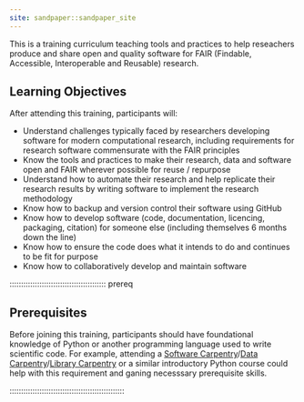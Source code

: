 ```yaml
---
site: sandpaper::sandpaper_site
---
```


This is a training curriculum teaching tools and practices to help reseachers produce and share 
open and quality software for FAIR (Findable, Accessible, Interoperable and Reusable) research.

## Learning Objectives

After attending this training, participants will:

- Understand challenges typically faced by researchers developing software for modern computational research, including requirements for research software commensurate with the FAIR principles
- Know the tools and practices to make their research, data and software open and FAIR wherever possible for reuse / repurpose
- Understand how to automate their research and help replicate their research results by writing software to implement the research methodology
- Know how to backup and version control their software using GitHub
- Know how to develop software (code, documentation, licencing, packaging, citation) for someone else (including themselves 6 months down the line)
- Know how to ensure the code does what it intends to do and continues to be fit for purpose
- Know how to collaboratively develop and maintain software

::::::::::::::::::::::::::::::::::::::::::  prereq

## Prerequisites

Before joining this training, participants should have foundational knowledge of Python or another programming language used to write scientific code. 
For example, attending a [Software Carpentry][swc]/[Data Carpentry][dc]/[Library Carpentry][lc] or a similar introductory Python course could help with this requirement and 
ganing necesssary prerequisite skills.


::::::::::::::::::::::::::::::::::::::::::::::::::

[swc]: https://software-carpentry.org/lessons/
[dc]: https://datacarpentry.org/lessons/
[lc]: https://library-carpentry.org/lessons/
